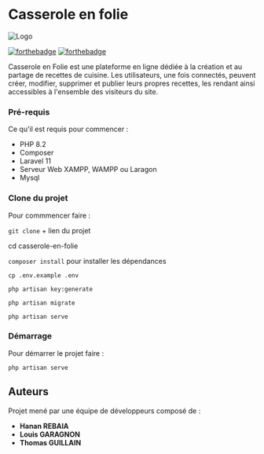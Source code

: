 # Casserole en folie
![Logo](/public/assets/logo.webp)

[![forthebadge](http://forthebadge.com/images/badges/built-with-love.svg)](http://forthebadge.com) [![forthebadge](http://forthebadge.com/images/badges/powered-by-electricity.svg)](http://forthebadge.com)

Casserole en Folie est une plateforme en ligne dédiée à la création et au partage de recettes de cuisine. Les utilisateurs, une fois connectés, peuvent créer, modifier, supprimer et publier leurs propres recettes, les rendant ainsi accessibles à l'ensemble des visiteurs du site. 

### Pré-requis

Ce qu'il est requis pour commencer :

-   PHP 8.2
-   Composer
-   Laravel 11
-   Serveur Web XAMPP, WAMPP ou Laragon
-   Mysql

### Clone du projet

Pour commmencer faire :

`git clone` + lien du projet

cd casserole-en-folie

`composer install` pour installer les dépendances

`cp .env.example .env` 

`php artisan key:generate`

`php artisan migrate`

`php artisan serve`

### Démarrage

Pour démarrer le projet faire :

`php artisan serve`

## Auteurs

Projet mené par une équipe de développeurs composé de :

-   **Hanan REBAIA**
-   **Louis GARAGNON**
-   **Thomas GUILLAIN**
